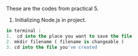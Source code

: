 These are the codes from practical 5.

1. Initializing Node.js in project.
```sql
in terminal :
1.  cd into the place you want to save the file 
2. mkdir filename ( filename is changeable )
3. cd into the file you've created 
```